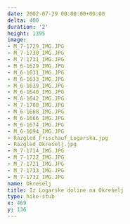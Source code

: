 ```yaml
---
date: 2002-07-29 00:00:00+00:00
delta: 400
duration: '2'
height: 1395
image:
- M_7-1729_IMG.JPG
- M_7-1730_IMG.JPG
- M_7-1731_IMG.JPG
- M_6-1629_IMG.JPG
- M_6-1631_IMG.JPG
- M_6-1633_IMG.JPG
- M_6-1639_IMG.JPG
- M_6-1640_IMG.JPG
- M_6-1642_IMG.JPG
- M_7-1708_IMG.JPG
- M_6-1668_IMG.JPG
- M_6-1666_IMG.JPG
- M_6-1674_IMG.JPG
- M_6-1694_IMG.JPG
- Razgled_Frischauf_Logarska.jpg
- Razgled_Okreselj.jpg
- M_7-1714_IMG.JPG
- M_7-1722_IMG.JPG
- M_7-1721_IMG.JPG
- M_7-1733_IMG.JPG
- M_7-1732_IMG.JPG
name: Okreselj
title: Iz Logarske doline na Okrešelj
type: hike-stub
x: 469
y: 136
---
```

